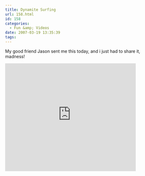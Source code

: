 ```yaml
---
title: Dynamite Surfing
url: 158.html
id: 158
categories:
  - Fun &amp; Videos
date: 2007-03-19 13:35:39
tags:
---
```


My good friend Jason sent me this today, and i just had to share it, madness!
<!-- more -->
<embed width="425" height="350" wmode="transparent" type="application/x-shockwave-flash" src="https://www.youtube.com/v/JR_naKxLEPc"></embed>